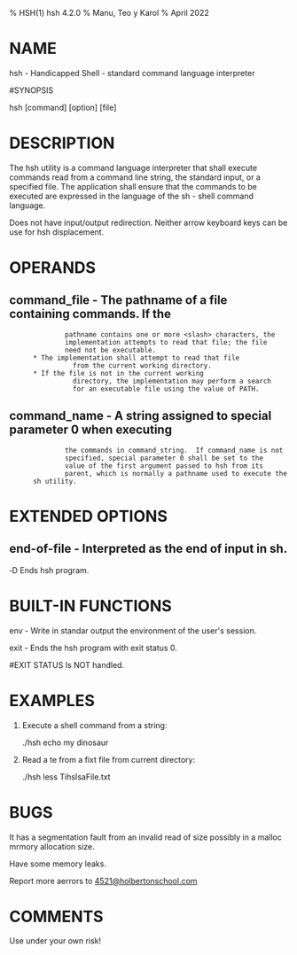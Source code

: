 % HSH(1) hsh 4.2.0
% Manu, Teo y Karol
% April 2022

# NAME
hsh - Handicapped Shell - standard command language interpreter

#SYNOPSIS

hsh [command] [option] [file]

# DESCRIPTION
The hsh utility is a command language interpreter that shall execute commands
read from a command line string, the standard input, or a specified file.
The application shall ensure that the commands to be executed are expressed in
the language of the sh - shell command language.

Does not have input/output redirection. Neither arrow keyboard keys can be use
for hsh displacement.

# OPERANDS
## command_file - The pathname of a file containing commands. If the
                  pathname contains one or more <slash> characters, the
                  implementation attempts to read that file; the file
                  need not be executable.
		  * The implementation shall attempt to read that file
                    from the current working directory.
		  * If the file is not in the current working
                    directory, the implementation may perform a search
                    for an executable file using the value of PATH.

## command_name - A string assigned to special parameter 0 when executing
                  the commands in command_string.  If command_name is not
                  specified, special parameter 0 shall be set to the
                  value of the first argument passed to hsh from its
                  parent, which is normally a pathname used to execute the
		  sh utility.
# EXTENDED OPTIONS

## end-of-file - Interpreted as the end of input in sh.

 <control>‐D Ends hsh program.

# BUILT-IN FUNCTIONS

env - Write in standar output the environment of the user's session.

exit - Ends the hsh program with exit status 0.


#EXIT STATUS
Is NOT handled.

# EXAMPLES
1. Execute a shell command from a string:

   ./hsh echo my dinosaur

2. Read a te from a fixt file from current directory:

   ./hsh less TihsIsaFile.txt

# BUGS

It has a segmentation fault from an invalid read of size possibly in a malloc
mrmory allocation size.

Have some memory leaks.

Report more aerrors to <4521@holbertonschool.com>

# COMMENTS

Use under your own risk!